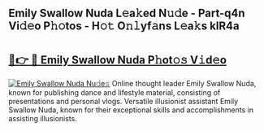 ## Emily Swallow Nuda L𝚎a𝚔ed N𝚞𝚍e - Part-q4n Vi𝚍𝚎o P𝚑𝚘tos - H𝚘𝚝 O𝚗𝚕yf𝚊ns L𝚎a𝚔s klR4a

# <h2><a href="http://kfd36b.oniu.top/?m=Emily+Swallow+Nuda">🔗👉 🔴 Emily Swallow Nuda P𝚑ot𝚘𝚜 V𝚒d𝚎o</a></h2>

[![Emily Swallow Nuda Nu𝚍e𝚜](https://i.imgur.com/0qMVB7G.gif)](http://kfd36b.oniu.top/?m=Emily+Swallow+Nuda)
Online thought leader Emily Swallow Nuda, known for publishing dance and lifestyle material, consisting of presentations and personal vlogs. Versatile illusionist assistant Emily Swallow Nuda, known for their exceptional skills and accomplishments in assisting illusionists.  
